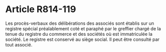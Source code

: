 # Article R814-119

Les procès-verbaux des délibérations des associés sont établis sur un registre spécial préalablement coté et paraphé par le greffier chargé de la tenue du registre du commerce et des sociétés où est immatriculée la société. Le registre est conservé au siège social. Il peut être consulté par tout associé.